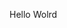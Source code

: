 Hello Wolrd
























































































































































































































































































































































































































































































































































































































































































































































































































































































































































































































































































































































































































































































































































































































































































































































































































































































































































































































































































































































































































































































































































































































































































































































































































































































































































































































































































































































































































































































